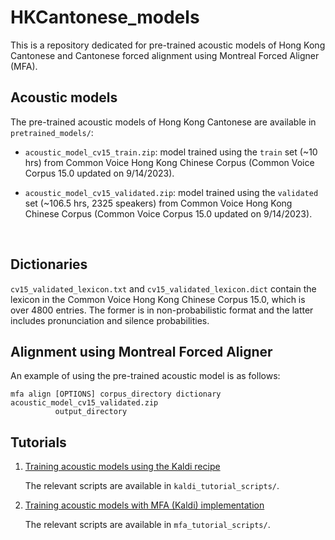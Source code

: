 # HKCantonese_models

This is a repository dedicated for pre-trained acoustic models of Hong Kong Cantonese and Cantonese forced alignment using Montreal Forced Aligner (MFA).

## Acoustic models

The pre-trained acoustic models of Hong Kong Cantonese are available in `pretrained_models/`:

- `acoustic_model_cv15_train.zip`: model trained using the `train` set (~10 hrs) from Common Voice Hong Kong Chinese Corpus (Common Voice Corpus 15.0 updated on 9/14/2023).

- `acoustic_model_cv15_validated.zip`: model trained using the `validated` set (~106.5 hrs, 2325 speakers) from Common Voice Hong Kong Chinese Corpus (Common Voice Corpus 15.0 updated on 9/14/2023).

<br>

## Dictionaries

`cv15_validated_lexicon.txt` and `cv15_validated_lexicon.dict` contain the lexicon in the Common Voice Hong Kong Chinese Corpus 15.0, which is over 4800 entries. The former is in non-probabilistic format and the latter includes pronunciation and silence probabilities.


## Alignment using Montreal Forced Aligner

An example of using the pre-trained acoustic model is as follows:
```
mfa align [OPTIONS] corpus_directory dictionary acoustic_model_cv15_validated.zip
          output_directory
```

## Tutorials

1. [Training acoustic models using the Kaldi recipe](https://chenzixu.rbind.io/resources/3asr/sr3/)
   
   The relevant scripts are available in `kaldi_tutorial_scripts/`.

2. [Training acoustic models with MFA (Kaldi) implementation](https://chenzixu.rbind.io/resources/3asr/sr4/)
   
   The relevant scripts are available in `mfa_tutorial_scripts/`.
